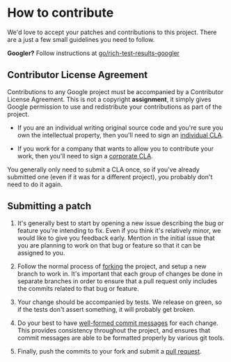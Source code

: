 # How to contribute #

We'd love to accept your patches and contributions to this project.  There are
a just a few small guidelines you need to follow.

__Googler?__ Follow instructions at
[go/rich-test-results-googler](https://goto.google.com/rich-test-results-googler)

## Contributor License Agreement ##

Contributions to any Google project must be accompanied by a Contributor
License Agreement.  This is not a copyright **assignment**, it simply gives
Google permission to use and redistribute your contributions as part of the
project.

  * If you are an individual writing original source code and you're sure you
    own the intellectual property, then you'll need to sign an [individual
    CLA][].

  * If you work for a company that wants to allow you to contribute your work,
    then you'll need to sign a [corporate CLA][].

You generally only need to submit a CLA once, so if you've already submitted
one (even if it was for a different project), you probably don't need to do it
again.

[individual CLA]: https://developers.google.com/open-source/cla/individual
[corporate CLA]: https://developers.google.com/open-source/cla/corporate


## Submitting a patch ##

  1. It's generally best to start by opening a new issue describing the bug or
     feature you're intending to fix.  Even if you think it's relatively minor,
     we would like to give you feedback early.  Mention in the initial
     issue that you are planning to work on that bug or feature so that it can
     be assigned to you.

  1. Follow the normal process of [forking][] the project, and setup a new
     branch to work in.  It's important that each group of changes be done in
     separate branches in order to ensure that a pull request only includes the
     commits related to that bug or feature.

  1. Your change should be accompanied by tests. We release on green, so if the
     tests don't assert something, it will probably get broken.

  1. Do your best to have [well-formed commit messages][] for each change.
     This provides consistency throughout the project, and ensures that commit
     messages are able to be formatted properly by various git tools.

  1. Finally, push the commits to your fork and submit a [pull request][].

[forking]: https://help.github.com/articles/fork-a-repo
[well-formed commit messages]: http://tbaggery.com/2008/04/19/a-note-about-git-commit-messages.html
[squash]: http://git-scm.com/book/en/Git-Tools-Rewriting-History#Squashing-Commits
[pull request]: https://help.github.com/articles/creating-a-pull-request

